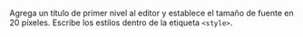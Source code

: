 Agrega un título de primer nivel al editor y establece el tamaño de fuente en 20 píxeles. Escribe los estilos dentro de la etiqueta `<style>`.
